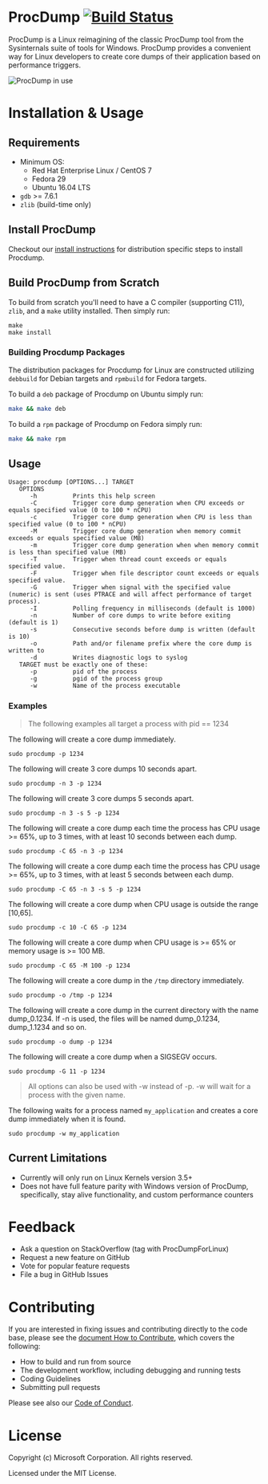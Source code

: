 # ProcDump [![Build Status](https://dev.azure.com/sysinternals/Tools/_apis/build/status/Sysinternals.ProcDump-for-Linux?branchName=master)](https://dev.azure.com/sysinternals/Tools/_build/latest?definitionId=341&branchName=master)
ProcDump is a Linux reimagining of the classic ProcDump tool from the Sysinternals suite of tools for Windows.  ProcDump provides a convenient way for Linux developers to create core dumps of their application based on performance triggers.

![ProcDump in use](procdump.gif "Procdump in use")

# Installation & Usage 

## Requirements
* Minimum OS:
  * Red Hat Enterprise Linux / CentOS 7
  * Fedora 29
  * Ubuntu 16.04 LTS
* `gdb` >= 7.6.1
* `zlib` (build-time only)

## Install ProcDump
Checkout our [install instructions](INSTALL.md) for distribution specific steps to install Procdump.

## Build ProcDump from Scratch
To build from scratch you'll need to have a C compiler (supporting C11), `zlib`, and a `make` utility installed. Then simply run: 

```
make
make install
```

### Building Procdump Packages 
The distribution packages for Procdump for Linux are constructed utilizing `debbuild` for Debian targets and `rpmbuild` for Fedora targets.

To build a `deb` package of Procdump on Ubuntu simply run:
```sh
make && make deb
```

To build a `rpm` package of Procdump on Fedora simply run:
```sh
make && make rpm
```

## Usage
```
Usage: procdump [OPTIONS...] TARGET
   OPTIONS
      -h          Prints this help screen
      -C          Trigger core dump generation when CPU exceeds or equals specified value (0 to 100 * nCPU)
      -c          Trigger core dump generation when CPU is less than specified value (0 to 100 * nCPU)
      -M          Trigger core dump generation when memory commit exceeds or equals specified value (MB)
      -m          Trigger core dump generation when when memory commit is less than specified value (MB)
      -T          Trigger when thread count exceeds or equals specified value.
      -F          Trigger when file descriptor count exceeds or equals specified value.
      -G          Trigger when signal with the specified value (numeric) is sent (uses PTRACE and will affect performance of target process).      
      -I          Polling frequency in milliseconds (default is 1000)
      -n          Number of core dumps to write before exiting (default is 1)
      -s          Consecutive seconds before dump is written (default is 10)
      -o          Path and/or filename prefix where the core dump is written to
      -d          Writes diagnostic logs to syslog
   TARGET must be exactly one of these:
      -p          pid of the process
      -g          pgid of the process group
      -w          Name of the process executable
```
### Examples
> The following examples all target a process with pid == 1234

The following will create a core dump immediately.
```
sudo procdump -p 1234
```
The following will create 3 core dumps 10 seconds apart.
```
sudo procdump -n 3 -p 1234
```
The following will create 3 core dumps 5 seconds apart.
```
sudo procdump -n 3 -s 5 -p 1234
```
The following will create a core dump each time the process has CPU usage >= 65%, up to 3 times, with at least 10 seconds between each dump.
```
sudo procdump -C 65 -n 3 -p 1234
```
The following will create a core dump each time the process has CPU usage >= 65%, up to 3 times, with at least 5 seconds between each dump.
```
sudo procdump -C 65 -n 3 -s 5 -p 1234
```
The following will create a core dump when CPU usage is outside the range [10,65].
```
sudo procdump -c 10 -C 65 -p 1234
```
The following will create a core dump when CPU usage is >= 65% or memory usage is >= 100 MB.
```
sudo procdump -C 65 -M 100 -p 1234
```
The following will create a core dump in the `/tmp` directory immediately.
```
sudo procdump -o /tmp -p 1234
```
The following will create a core dump in the current directory with the name dump_0.1234. If -n is used, the files will be named dump_0.1234, dump_1.1234 and so on.
```
sudo procdump -o dump -p 1234
```
The following will create a core dump when a SIGSEGV occurs.
```
sudo procdump -G 11 -p 1234
```
> All options can also be used with -w instead of -p. -w will wait for a process with the given name.

The following waits for a process named `my_application` and creates a core dump immediately when it is found.
```
sudo procdump -w my_application
```

## Current Limitations
* Currently will only run on Linux Kernels version 3.5+
* Does not have full feature parity with Windows version of ProcDump, specifically, stay alive functionality, and custom performance counters

# Feedback
* Ask a question on StackOverflow (tag with ProcDumpForLinux)
* Request a new feature on GitHub
* Vote for popular feature requests
* File a bug in GitHub Issues

# Contributing
If you are interested in fixing issues and contributing directly to the code base, please see the [document How to Contribute](CONTRIBUTING.md), which covers the following:
* How to build and run from source
* The development workflow, including debugging and running tests
* Coding Guidelines
* Submitting pull requests

Please see also our [Code of Conduct](CODE_OF_CONDUCT.md).


# License
Copyright (c) Microsoft Corporation. All rights reserved.

Licensed under the MIT License.

